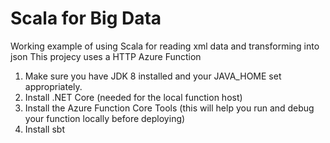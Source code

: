 # Scala for Big Data
Working example of using Scala for reading xml data and transforming into json
This projecy uses a HTTP Azure Function

1) Make sure you have JDK 8 installed and your JAVA_HOME set appropriately.
2) Install .NET Core (needed for the local function host)
3) Install the Azure Function Core Tools (this will help you run and debug your function locally before deploying)
4) Install sbt


